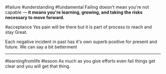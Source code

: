 
#failure #understanding #fundamental
Failing doesn't mean you're not capable — **it means you're learning, growing, and taking the risks necessary to move forward.**

#acceptance Yes pain will be there but it is part of process to reach and stay Great.

Each negative incident in past has it's own superb positive for present and future. We can say a bit betterment 

---
#learningfromlife #lesson
As much as you give efforts even fail things get clear and you will get that thing.

